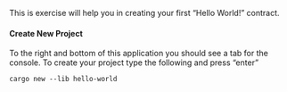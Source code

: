 This is exercise will help you in creating your first “Hello World!” contract.
#### Create New Project

To the right and bottom of this application you should see a tab for the console. To create your project type the following and press “enter”

```
cargo new --lib hello-world
```